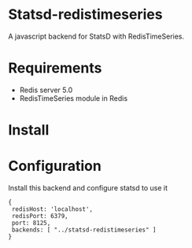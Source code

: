 # Statsd-redistimeseries
A javascript backend for StatsD with RedisTimeSeries.

# Requirements
- Redis server 5.0
- RedisTimeSeries module in Redis

# Install

# Configuration
Install this backend and configure statsd to use it
```
{
 redisHost: 'localhost',
 redisPort: 6379, 
 port: 8125, 
 backends: [ "../statsd-redistimeseries" ]
}
```